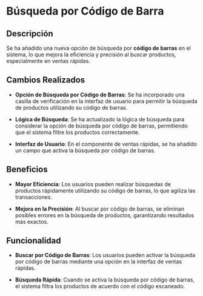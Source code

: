 # Búsqueda por Código de Barra

## Descripción

Se ha añadido una nueva opción de búsqueda por **código de barras** en el sistema, lo que mejora la eficiencia y precisión al buscar productos, especialmente en ventas rápidas.

## Cambios Realizados

- **Opción de Búsqueda por Código de Barras**: Se ha incorporado una casilla de verificación en la interfaz de usuario para permitir la búsqueda de productos utilizando su código de barras.

- **Lógica de Búsqueda**: Se ha actualizado la lógica de búsqueda para considerar la opción de búsqueda por código de barras, permitiendo que el sistema filtre los productos correctamente.

- **Interfaz de Usuario**: En el componente de ventas rápidas, se ha añadido un campo que activa la búsqueda por código de barras.

## Beneficios

- **Mayor Eficiencia**: Los usuarios pueden realizar búsquedas de productos rápidamente utilizando su código de barras, lo que agiliza las transacciones.

- **Mejora en la Precisión**: Al buscar por código de barras, se eliminan posibles errores en la búsqueda de productos, garantizando resultados más exactos.

## Funcionalidad

- **Buscar por Código de Barras**: Los usuarios pueden activar la búsqueda por código de barras mediante una opción en la interfaz de ventas rápidas.

- **Búsqueda Rápida**: Cuando se activa la búsqueda por código de barras, el sistema filtra los productos de acuerdo con el código escaneado.

